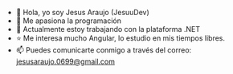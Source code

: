- 👋 Hola, yo soy Jesus Araujo (JesuuDev)
- 👀 Me apasiona la programación
- 🌱 Actualmente estoy trabajando con la plataforma .NET
- ⭐ Me interesa mucho Angular, lo estudio en mis tiempos libres.
- 📫 Puedes comunicarte conmigo a través del correo: jesusaraujo.0699@gmail.com

<!---
jesusaraujo06/jesusaraujo06 is a ✨ special ✨ repository because its `README.md` (this file) appears on your GitHub profile.
You can click the Preview link to take a look at your changes.
--->
